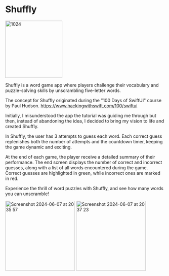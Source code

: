 # Shuffly
<img src="https://github.com/AndreaBot/Shuffly/assets/128467098/1bc033a5-f879-4bc7-bfae-84a8651e3275" alt="1024" width="180">

Shuffly is a word game app where players challenge their vocabulary and puzzle-solving skills by unscrambling five-letter words.

The concept for Shuffly originated during the "100 Days of SwiftUI" course by Paul Hudson. https://www.hackingwithswift.com/100/swiftui

Initially, I misunderstood the app the tutorial was guiding me through but then, instead of abandoning the idea, I decided to bring my vision to life and created Shuffly.

In Shuffly, the user has 3 attempts to guess each word. Each correct guess replenishes both the number of attempts and the countdown timer, keeping the game dynamic and exciting.

At the end of each game, the player receive a detailed summary of their performance. The end screen displays the number of correct and incorrect guesses, along with a list of all words encountered during the game. Correct guesses are highlighted in green, while incorrect ones are marked in red.

Experience the thrill of word puzzles with Shuffly, and see how many words you can unscramble!

<img width="220" alt="Screenshot 2024-06-07 at 20 35 57" src="https://github.com/AndreaBot/Shuffly/assets/128467098/071a219b-0bd3-4231-b93a-ba5407749494"> <img width="220" alt="Screenshot 2024-06-07 at 20 37 23" src="https://github.com/AndreaBot/Shuffly/assets/128467098/4717d8c2-c1a3-4529-b16b-b5b6448fdc4f">
